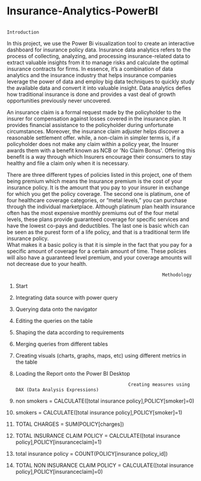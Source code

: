 # Insurance-Analytics-PowerBI
                                                               Introduction
In this project, we use the Power Bi visualization tool to create an interactive dashboard for insurance policy data.
Insurance data analytics refers to the process of collecting, analyzing, and processing insurance-related data to extract valuable insights from it to manage risks and calculate the optimal insurance contracts for firms. 
In essence, it’s a combination of data analytics and the insurance industry that helps insurance companies leverage the power of data and employ big data techniques to quickly study the available data and convert it into valuable insight. 
Data analytics defies how traditional insurance is done and provides a vast deal of growth opportunities previously never uncovered.

An insurance claim is a formal request made by the policyholder to the insurer for compensation against losses covered in the insurance plan.
It provides financial assistance to the policyholder during unfortunate circumstances.
Moreover, the insurance claim adjuster helps discover a reasonable settlement offer.
while, a non-claim in simpler terms is, if a policyholder does not make any claim within a policy year, the Insurer awards them with a benefit known as NCB or 'No Claim Bonus'. 
Offering this benefit is a way through which Insurers encourage their consumers to stay healthy and file a claim only when it is necessary. 

There are three different types of policies listed in this project, one of them being premium which means the Insurance premium is the cost of your insurance policy. 
It is the amount that you pay to your insurer in exchange for which you get the policy coverage. 
The second one is platinum, one of four healthcare coverage categories, or “metal levels,” you can purchase through the individual marketplace. 
Although platinum plan health insurance often has the most expensive monthly premiums out of the four metal levels, these plans provide guaranteed coverage for specific services and have the lowest co-pays and deductibles. 
The last one is basic which can be seen as the purest form of a life policy, and that is a traditional term life insurance policy.  
What makes it a basic policy is that it is simple in the fact that you pay for a specific amount of coverage for a certain amount of time. 
These policies will also have a guaranteed level premium, and your coverage amounts will not decrease due to your health.



                                                              Methodology
1. Start
2. Integrating data source with power query
3. Querying data onto the navigator
4. Editing the queries on the table
5. Shaping the data according to requirements
6. Merging queries from different tables
7. Creating visuals (charts, graphs, maps, etc) using different metrics in the table
8. Loading the Report onto the Power BI Desktop



                                                 Creating measures using DAX (Data Analysis Expressions)
1.	non smokers = CALCULATE([total insurance policy],POLICY[smoker]=0)

2.	smokers = CALCULATE([total insurance policy],POLICY[smoker]=1)

3.	TOTAL CHARGES = SUM(POLICY[charges])

4.	TOTAL INSURANCE CLAIM POLICY = CALCULATE([total insurance policy],POLICY[insuranceclaim]=1)

5.	total insurance policy = COUNT(POLICY[insurance policy_id])

6.	TOTAL NON INSURANCE CLAIM POLICY = CALCULATE([total insurance policy],POLICY[insuranceclaim]=0)







                                                              

